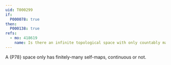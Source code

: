 ```yaml
---
uid: T000299
if:
  P000078: true
then:
  P000138: true
refs:
  - mo: 418619
    name: Is there an infinite topological space with only countably many continuous functions to itself?
---
```


A {P78} space only has finitely-many self-maps, continuous or not.
